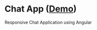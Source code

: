 # Chat App ([Demo](https://chrisjdj.github.io/chat-app))

Responsive Chat Application using Angular
